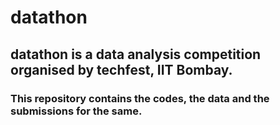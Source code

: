 # datathon

## datathon is a data analysis competition organised by techfest, IIT Bombay.

### This repository contains the codes, the data and the submissions for the same.
